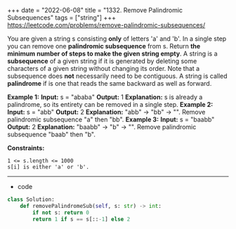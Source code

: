 +++ 
date = "2022-06-08"
title = "1332. Remove Palindromic Subsequences"
tags = ["string"]
+++
https://leetcode.com/problems/remove-palindromic-subsequences/

You are given a string s consisting **only** of letters 'a' and 'b'. In a single step you can remove one **palindromic subsequence** from s.
Return __the **minimum** number of steps to make the given string empty__.
A string is a **subsequence** of a given string if it is generated by deleting some characters of a given string without changing its order. Note that a subsequence does **not** necessarily need to be contiguous.
A string is called **palindrome** if is one that reads the same backward as well as forward.
 
**Example 1:**
**Input:** s = "ababa" **Output:** 1 **Explanation:** s is already a palindrome, so its entirety can be removed in a single step. 
**Example 2:**
**Input:** s = "abb" **Output:** 2 **Explanation:** "abb" -> "bb" -> "". Remove palindromic subsequence "a" then "bb". 
**Example 3:**
**Input:** s = "baabb" **Output:** 2 **Explanation:** "baabb" -> "b" -> "". Remove palindromic subsequence "baab" then "b". 
 
**Constraints:**
 	
	1 <= s.length <= 1000 	
	s[i] is either 'a' or 'b'.

---
- code
```py
class Solution:
    def removePalindromeSub(self, s: str) -> int:
        if not s: return 0
        return 1 if s == s[::-1] else 2
```
